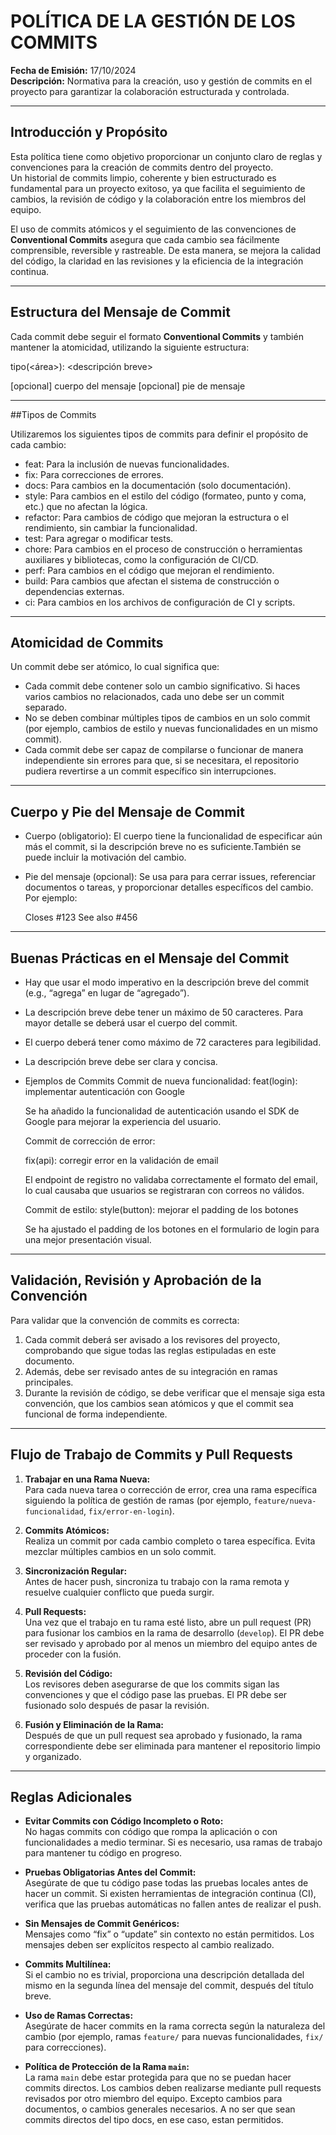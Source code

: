 # POLÍTICA DE LA GESTIÓN DE LOS COMMITS

**Fecha de Emisión:** 17/10/2024  
**Descripción:** Normativa para la creación, uso y gestión de commits en el proyecto para garantizar la colaboración estructurada y controlada.

---

## Introducción y Propósito

Esta política tiene como objetivo proporcionar un conjunto claro de reglas y convenciones para la creación de commits dentro del proyecto.  
Un historial de commits limpio, coherente y bien estructurado es fundamental para un proyecto exitoso, ya que facilita el seguimiento de cambios, la revisión de código y la colaboración entre los miembros del equipo.  

El uso de commits atómicos y el seguimiento de las convenciones de **Conventional Commits** asegura que cada cambio sea fácilmente comprensible, reversible y rastreable. De esta manera, se mejora la calidad del código, la claridad en las revisiones y la eficiencia de la integración continua.

---

## Estructura del Mensaje de Commit

Cada commit debe seguir el formato **Conventional Commits** y también mantener la atomicidad, utilizando la siguiente estructura:

tipo(<área>): <descripción breve>

[opcional] cuerpo del mensaje
[opcional] pie de mensaje

---

##Tipos de Commits

Utilizaremos los siguientes tipos de commits para definir el propósito de cada cambio:

- feat: Para la inclusión de nuevas funcionalidades.
- fix: Para correcciones de errores.
- docs: Para cambios en la documentación (solo documentación).
- style: Para cambios en el estilo del código (formateo, punto y coma, etc.) que no afectan la lógica.
- refactor: Para cambios de código que mejoran la estructura o el rendimiento, sin cambiar la funcionalidad.
- test: Para agregar o modificar tests.
- chore: Para cambios en el proceso de construcción o herramientas auxiliares y bibliotecas, como la configuración de CI/CD.
- perf: Para cambios en el código que mejoran el rendimiento.
- build: Para cambios que afectan el sistema de construcción o dependencias externas.
- ci: Para cambios en los archivos de configuración de CI y scripts.

---

## Atomicidad de Commits

Un commit debe ser atómico, lo cual significa que:
- Cada commit debe contener solo un cambio significativo. Si haces varios cambios no relacionados, cada uno debe ser un commit separado.
- No se deben combinar múltiples tipos de cambios en un solo commit (por ejemplo, cambios de estilo y nuevas funcionalidades en un mismo commit).
- Cada commit debe ser capaz de compilarse o funcionar de manera independiente sin errores para que, si se necesitara, el repositorio pudiera revertirse a un commit específico sin interrupciones.

---

## Cuerpo y Pie del Mensaje de Commit

- Cuerpo (obligatorio): El cuerpo tiene la funcionalidad de especificar aún más el commit, si la descripción breve no es suficiente.También se puede incluir la motivación del cambio.

- Pie del mensaje (opcional): Se usa para para cerrar issues, referenciar documentos o tareas, y proporcionar detalles específicos del cambio. Por ejemplo:

	Closes #123
  See also #456

---

## Buenas Prácticas en el Mensaje del Commit
- Hay que usar el modo imperativo en la descripción breve del commit (e.g., “agrega” en lugar de “agregado”).
- La descripción breve debe tener un máximo de 50 caracteres. Para mayor detalle se deberá usar el cuerpo del commit.
- El cuerpo deberá tener como máximo de 72 caracteres para legibilidad.
- La descripción breve debe ser clara y concisa.
- Ejemplos de Commits
  Commit de nueva funcionalidad:
  feat(login): implementar autenticación con Google

  Se ha añadido la funcionalidad de autenticación usando el SDK de Google para mejorar la experiencia del usuario.

  Commit de corrección de error:

  fix(api): corregir error en la validación de email

  El endpoint de registro no validaba correctamente el formato del email, lo cual causaba que usuarios se registraran con correos no válidos.

  Commit de estilo:
  style(button): mejorar el padding de los botones
  
  Se ha ajustado el padding de los botones en el formulario de login para una mejor presentación visual.

---

## Validación, Revisión y Aprobación de la Convención

Para validar que la convención de commits es correcta:

1. Cada commit deberá ser avisado a los revisores del proyecto, comprobando que sigue todas las reglas estipuladas en este documento.
2. Además, debe ser revisado antes de su integración en ramas principales.
3. Durante la revisión de código, se debe verificar que el mensaje siga esta convención, que los cambios sean atómicos y que el commit sea funcional de forma independiente.

---

## Flujo de Trabajo de Commits y Pull Requests

1. **Trabajar en una Rama Nueva:**  
   Para cada nueva tarea o corrección de error, crea una rama específica siguiendo la política de gestión de ramas (por ejemplo, `feature/nueva-funcionalidad`, `fix/error-en-login`).

2. **Commits Atómicos:**  
   Realiza un commit por cada cambio completo o tarea específica. Evita mezclar múltiples cambios en un solo commit.

3. **Sincronización Regular:**  
   Antes de hacer push, sincroniza tu trabajo con la rama remota y resuelve cualquier conflicto que pueda surgir.

4. **Pull Requests:**  
   Una vez que el trabajo en tu rama esté listo, abre un pull request (PR) para fusionar los cambios en la rama de desarrollo (`develop`). El PR debe ser revisado y aprobado por al menos un miembro del equipo antes de proceder con la fusión.

5. **Revisión del Código:**  
   Los revisores deben asegurarse de que los commits sigan las convenciones y que el código pase las pruebas. El PR debe ser fusionado solo después de pasar la revisión.

6. **Fusión y Eliminación de la Rama:**  
   Después de que un pull request sea aprobado y fusionado, la rama correspondiente debe ser eliminada para mantener el repositorio limpio y organizado.

---

## Reglas Adicionales

- **Evitar Commits con Código Incompleto o Roto:**  
  No hagas commits con código que rompa la aplicación o con funcionalidades a medio terminar. Si es necesario, usa ramas de trabajo para mantener tu código en progreso.

- **Pruebas Obligatorias Antes del Commit:**  
  Asegúrate de que tu código pase todas las pruebas locales antes de hacer un commit. Si existen herramientas de integración continua (CI), verifica que las pruebas automáticas no fallen antes de realizar el push.

- **Sin Mensajes de Commit Genéricos:**  
  Mensajes como “fix” o “update” sin contexto no están permitidos. Los mensajes deben ser explícitos respecto al cambio realizado.

- **Commits Multilínea:**  
  Si el cambio no es trivial, proporciona una descripción detallada del mismo en la segunda línea del mensaje del commit, después del título breve.

- **Uso de Ramas Correctas:**  
  Asegúrate de hacer commits en la rama correcta según la naturaleza del cambio (por ejemplo, ramas `feature/` para nuevas funcionalidades, `fix/` para correcciones).

- **Política de Protección de la Rama `main`:**  
  La rama `main` debe estar protegida para que no se puedan hacer commits directos. Los cambios deben realizarse mediante pull requests revisados por otro miembro del equipo. Excepto cambios para documentos, o cambios generales necesarios. A no ser que sean commits directos del tipo docs, en ese caso, estan permitidos.
